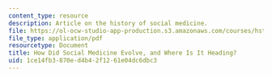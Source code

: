 ```yaml
---
content_type: resource
description: Article on the history of social medicine.
file: https://ol-ocw-studio-app-production.s3.amazonaws.com/courses/hst-934j-introduction-to-global-medicine-bioscience-technologies-disparities-strategies-spring-2010/1ce14fb3870ed4b42f1261e04dc6dbc3_MITHST_934JS10_ses2_socilm.pdf
file_type: application/pdf
resourcetype: Document
title: How Did Social Medicine Evolve, and Where Is It Heading?
uid: 1ce14fb3-870e-d4b4-2f12-61e04dc6dbc3
---
```

